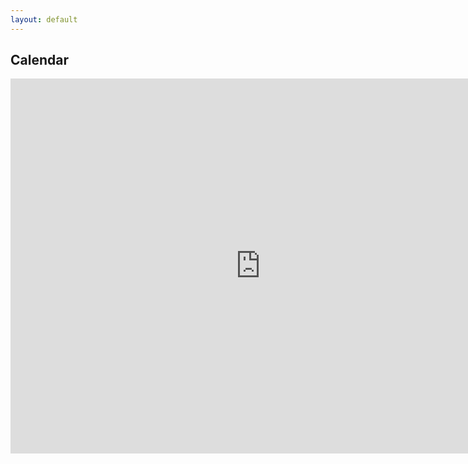 ```yaml
---
layout: default
---
```


## Calendar

<iframe src="https://calendar.google.com/calendar/embed?showTitle=0&amp;showCalendars=0&amp;mode=WEEK&amp;height=600&amp;wkst=1&amp;bgcolor=%23FFFFFF&amp;src=viq0vfa95723brotsdljksoldo%40group.calendar.google.com&amp;color=%232952A3&amp;ctz=America%2FNew_York" width="800" height="600" frameborder="0" scrolling="no"></iframe>
